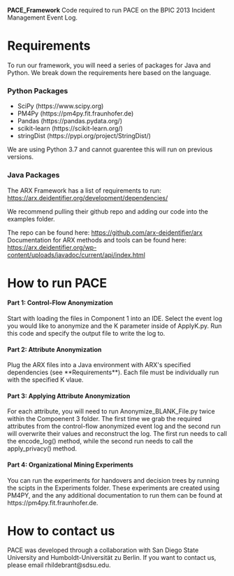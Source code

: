 **PACE_Framework**
Code required to run PACE on the BPIC 2013 Incident Management Event Log. 

<h1>Requirements </h1>

To run our framework, you will need a series of packages for Java and Python. We break down the requirements here based on the language.

<h3> Python Packages </h3>

<ul>
  <li>SciPy (https://www.scipy.org)</li>
  <li>PM4Py (https://pm4py.fit.fraunhofer.de)</li>
  <li>Pandas (https://pandas.pydata.org/)</li>
  <li>scikit-learn (https://scikit-learn.org/)</li>
  <li> stringDist (https://pypi.org/project/StringDist/)</li>
</ul>

We are using Python 3.7 and cannot guarentee this will run on previous versions.

<h3> Java Packages </h3>

The ARX Framework has a list of requirements to run: https://arx.deidentifier.org/development/dependencies/

We recommend pulling their github repo and adding our code into the examples folder. 

The repo can be found here: https://github.com/arx-deidentifier/arx 
Documentation for ARX methods and tools can be found here: https://arx.deidentifier.org/wp-content/uploads/javadoc/current/api/index.html 

<h1>How to run PACE </h1>

<h4> Part 1: Control-Flow Anonymization </h4> Start with loading the files in Component 1 into an IDE. Select the event log you would like to anonymize and the K parameter inside of ApplyK.py.
Run this code and specify the output file to write the log to.

<h4> Part 2: Attribute Anonymization</h4> Plug the ARX files into a Java environment with ARX's specified dependencies (see **Requirements**). Each file must be individually run with the specified K vlaue. 

<h4> Part 3: Applying Attribute Anonymization</h4> For each attribute, you will need to run Anonymize_BLANK_File.py twice within the Compoenent 3 folder. The first time we grab the required attributes from the control-flow anonymized event log and the second run will overwrite their values and reconstruct the log. The first run needs to call the encode_log() method, while the second run needs to call the apply_privacy() method. 

<h4> Part 4: Organizational Mining Experiments</h4> You can run the experiments for handovers and decision trees by running the scipts in the Experiments folder. These experiments are created using PM4PY, and the any additional documentation to run them can be found at https://pm4py.fit.fraunhofer.de. 

<h1> How to contact us </h1>
PACE was developed through a collaboration with San Diego State University and Humboldt-Universität zu Berlin. If you want to contact us, please email rhildebrant@sdsu.edu. 
